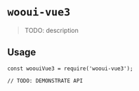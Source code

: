 # `wooui-vue3`

> TODO: description

## Usage

```
const woouiVue3 = require('wooui-vue3');

// TODO: DEMONSTRATE API
```
